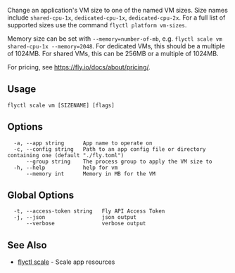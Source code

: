 Change an application's VM size to one of the named VM sizes. Size names include `shared-cpu-1x`, `dedicated-cpu-1x`, `dedicated-cpu-2x`. For a full list of supported sizes use the command `flyctl platform vm-sizes`. 

Memory size can be set with `--memory=number-of-mb`, e.g. `flyctl scale vm shared-cpu-1x --memory=2048`. For dedicated VMs, this should be a multiple of 1024MB. For shared VMs, this can be 256MB or a multiple of 1024MB.

For pricing, see https://fly.io/docs/about/pricing/.

## Usage

~~~
flyctl scale vm [SIZENAME] [flags]
~~~

## Options

~~~
  -a, --app string      App name to operate on
  -c, --config string   Path to an app config file or directory containing one (default "./fly.toml")
      --group string    The process group to apply the VM size to
  -h, --help            help for vm
      --memory int      Memory in MB for the VM
~~~

## Global Options

~~~
  -t, --access-token string   Fly API Access Token
  -j, --json                  json output
      --verbose               verbose output
~~~

## See Also

* [flyctl scale](/docs/flyctl/scale/)	 - Scale app resources

